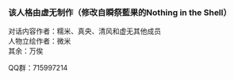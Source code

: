 ### 该人格由虚无制作（修改自瞬祭藍果的Nothing in the Shell）

对话内容作者：糯米、真央、清风和虚无其他成员  
人物立绘作者：微米  
其余：万俟  

QQ群：715997214